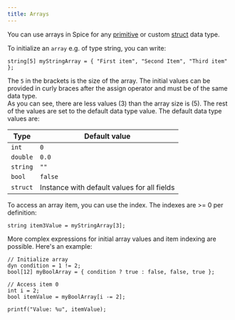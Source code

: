 ```yaml
---
title: Arrays
---
```


You can use arrays in Spice for any [primitive](../data-types) or custom [struct](../structs) data type.

To initialize an `array` e.g. of type string, you can write:
```spice
string[5] myStringArray = { "First item", "Second Item", "Third item" };
```

The `5` in the brackets is the size of the array. The initial values can be provided in curly braces after the assign operator and must be of the same data type. <br>
As you can see, there are less values (3) than the array size is (5). The rest of the values are set to the default data type value. The default data type values are:

| Type     | Default value                               |
|----------|---------------------------------------------|
| `int`    | `0`                                         |
| `double` | `0.0`                                       |
| `string` | `""`                                        |
| `bool`   | `false`                                     |
| `struct` | Instance with default values for all fields |

To access an array item, you can use the index. The indexes are >= 0 per definition:
```spice
string item3Value = myStringArray[3];
```

More complex expressions for initial array values and item indexing are possible. Here's an example:
```spice
// Initialize array
dyn condition = 1 != 2;
bool[12] myBoolArray = { condition ? true : false, false, true };

// Access item 0
int i = 2;
bool itemValue = myBoolArray[i -= 2];

printf("Value: %u", itemValue);
```